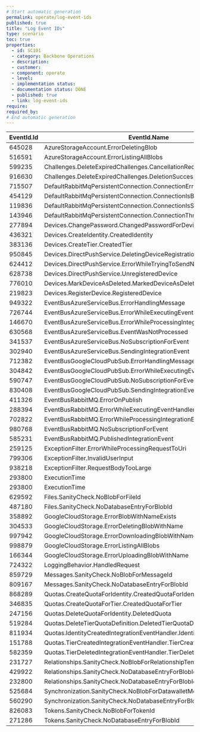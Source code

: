 ```yaml
---
# Start automatic generation
permalink: operate/log-event-ids
published: true
title: "Log Event IDs"
type: scenario
toc: true
properties:
  - id: SC101
  - category: Backbone Operations
  - description:
  - customer:
  - component: operate
  - level:
  - implementation status:
  - documentation status: DONE
  - published: true
  - link: log-event-ids
require:
required_by:
# End automatic generation
---
```


| EventId.Id | EventId.Name                                                        |
| ---------- | ------------------------------------------------------------------- |
| 645028     | AzureStorageAccount.ErrorDeletingBlob                               |
| 516591     | AzureStorageAccount.ErrorListingAllBlobs                            |
| 599235     | Challenges.DeleteExpiredChallenges.CancellationRequested            |
| 916630     | Challenges.DeleteExpiredChallenges.DeletionSuccessful               |
| 715507     | DefaultRabbitMqPersistentConnection.ConnectionError                 |
| 454129     | DefaultRabbitMqPersistentConnection.ConnectionIsBlocked             |
| 119836     | DefaultRabbitMqPersistentConnection.ConnectionIsShutdown            |
| 143946     | DefaultRabbitMqPersistentConnection.ConnectionThrewAnException      |
| 277894     | Devices.ChangePassword.ChangedPasswordForDevice                     |
| 436321     | Devices.CreateIdentity.CreatedIdentity                              |
| 383136     | Devices.CreateTier.CreatedTier                                      |
| 950845     | Devices.DirectPushService.DeletingDeviceRegistration                |
| 624412     | Devices.DirectPushService.ErrorWhileTryingToSendNotification        |
| 628738     | Devices.DirectPushService.UnregisteredDevice                        |
| 776010     | Devices.MarkDeviceAsDeleted.MarkedDeviceAsDeleted                   |
| 219823     | Devices.RegisterDevice.RegisteredDevice                             |
| 949322     | EventBusAzureServiceBus.ErrorHandlingMessage                        |
| 726744     | EventBusAzureServiceBus.ErrorWhileExecutingEventHandlerCausingRetry |
| 146670     | EventBusAzureServiceBus.ErrorWhileProcessingIntegrationEvent        |
| 630568     | EventBusAzureServiceBus.EventWasNotProcessed                        |
| 341537     | EventBusAzureServiceBus.NoSubscriptionForEvent                      |
| 302940     | EventBusAzureServiceBus.SendingIntegrationEvent                     |
| 712382     | EventBusGoogleCloudPubSub.ErrorHandlingMessage                      |
| 304842     | EventBusGoogleCloudPubSub.ErrorWhileExecutingEventHandlerType       |
| 590747     | EventBusGoogleCloudPubSub.NoSubscriptionForEvent                    |
| 830408     | EventBusGoogleCloudPubSub.SendingIntegrationEvent                   |
| 411326     | EventBusRabbitMQ.ErrorOnPublish                                     |
| 288394     | EventBusRabbitMQ.ErrorWhileExecutingEventHandlerType                |
| 702822     | EventBusRabbitMQ.ErrorWhileProcessingIntegrationEvent               |
| 980768     | EventBusRabbitMQ.NoSubscriptionForEvent                             |
| 585231     | EventBusRabbitMQ.PublishedIntegrationEvent                          |
| 259125     | ExceptionFilter.ErrorWhileProcessingRequestToUri                    |
| 799306     | ExceptionFilter.InvalidUserInput                                    |
| 938218     | ExceptionFilter.RequestBodyTooLarge                                 |
| 293800     | ExecutionTime                                                       |
| 293800     | ExecutionTime                                                       |
| 629592     | Files.SanityCheck.NoBlobForFileId                                   |
| 487180     | Files.SanityCheck.NoDatabaseEntryForBlobId                          |
| 358892     | GoogleCloudStorage.ErrorBlobWithNameExists                          |
| 304533     | GoogleCloudStorage.ErrorDeletingBlobWithName                        |
| 997942     | GoogleCloudStorage.ErrorDownloadingBlobWithName                     |
| 998879     | GoogleCloudStorage.ErrorListingAllBlobs                             |
| 166344     | GoogleCloudStorage.ErrorUploadingBlobWithName                       |
| 724322     | LoggingBehavior.HandledRequest                                      |
| 859729     | Messages.SanityCheck.NoBlobForMessageId                             |
| 809167     | Messages.SanityCheck.NoDatabaseEntryForBlobId                       |
| 868289     | Quotas.CreateQuotaForIdentity.CreatedQuotaForIdentities             |
| 346835     | Quotas.CreateQuotaForTier.CreatedQuotaForTier                       |
| 247156     | Quotas.DeleteQuotaForIdentity.DeletedQuota                          |
| 519284     | Quotas.DeleteTierQuotaDefinition.DeletedTierQuotaDefinition         |
| 811934     | Quotas.IdentityCreatedIntegrationEventHandler.IdentityCreated       |
| 151788     | Quotas.TierCreatedIntegrationEventHandler.TierCreated               |
| 582359     | Quotas.TierDeletedIntegrationEventHandler.TierDeleted               |
| 231727     | Relationships.SanityCheck.NoBlobForRelationshipTemplateId           |
| 429922     | Relationships.SanityCheck.NoDatabaseEntryForBlobId                  |
| 232800     | Relationships.SanityCheck.NoDatabaseEntryForBlobId                  |
| 525684     | Synchronization.SanityCheck.NoBlobForDatawalletModificationId       |
| 560290     | Synchronization.SanityCheck.NoDatabaseEntryForBlobId                |
| 826083     | Tokens.SanityCheck.NoBlobForTokenId                                 |
| 271286     | Tokens.SanityCheck.NoDatabaseEntryForBlobId                         |
